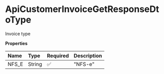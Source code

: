 # ApiCustomerInvoiceGetResponseDtoType

Invoice type

**Properties**

| Name  | Type   | Required | Description |
| :---- | :----- | :------- | :---------- |
| NFS_E | String | ✅       | "NFS-e"     |

<!-- This file was generated by liblab | https://liblab.com/ -->
